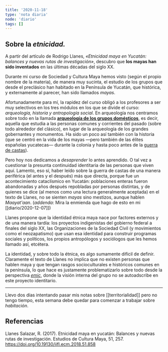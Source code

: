 ```yaml
---
title: '2020-11-18'
type: 'nota diaria'
node: 'diario'
tags: []
---
```


## Sobre la *etnicidad.*

A partir del artículo de Rodrigo Llanes, *«Etnicidad maya en Yucatán: balances y nuevas rutas de investigación»*, descubro que **los mayas han sido inventados** en las últimas décadas del siglo XX. 

Durante mi curso de Sociedad y Cultura Maya hemos visto (según el propio nombre de la materia), de manera muy sucinta, el estudio de los grupos que desde el preclásico han habitado en la Península de Yucatán, que histórica, y externamente al parecer, han sido llamados *mayas*.

Afortunadamente para mí, la rapidez del curso obligó a los profesores a ser muy selectivos en los tres módulos en los que se divide el curso: *arqueología, historia y antropología social*. En arqueología nos centramos sobre todo en la llamada [**arqueología de los grupos domésticos**](https://en.wikipedia.org/wiki/Household_archaeology), es decir, aquella que estudia a las personas comunes y corrientes del pasado (sobre todo alrededor del clásico), en lugar de la arqueología de los grandes gobernantes y monumentos. Ha sido un poco así también con la historia (que se centró en la vida de los mayas —pero también de las élites españolas yucatecas— durante la colonia y hasta poco antes de la [guerra de castas](https://es.wikipedia.org/wiki/Guerra_de_Castas)).

Pero hoy nos dedicamos a *desaprender* lo antes aprendido. O tal vez a cuestionar la presunta continuidad identitaria de las personas que viven aquí. Lamento, eso sí, haber leído sobre la guerra de castas de una manera periférica (el antes y el después) más que directa, porque fue un acontecimiento cataclísmico en Yucatán: poblaciones enteras fueron abandonadas y años después repobladas por personas distintas, y de quienes se dice (al menos como una lectura generalmente aceptada) en el texto de Llanes, no se sienten *mayas* sino mestizos, aunque hablen *Maayat'aan*. (*addenda*: Mira la enmienda que hago de esto en mi [[diario/2020-12-07]])

Llanes propone que la identidad étnica maya nace por factores externos y de una manera tardía: los proyectos indigenistas del gobierno federal a finales del siglo XX, las Organizaciones de la Sociedad Civil (y movimientos como el neozapatismo) que usan esa identidad para construir programas sociales y políticos, los propios antropólogos y sociólogos que les hemos llamado así, etcétera.

La identidad, y sobre todo la étnica, es algo sumamente difícil de definir. Claramente el texto de Llanes no implica que no existen personas que hablen maya y que tengan rasgos socioculturales e históricos comunes en la península, lo que hace es justamente problematizarlo sobre todo desde la perspectiva [*emic*](https://es.wikipedia.org/wiki/Emic_y_etic), donde la visión interna del grupo no se autoadscribe en este proyecto identitario.

---
Llevo dos días intentando pasar mis notas sobre [[territorialidad]] pero no tengo tiempo, esta semana debe quedar para comenzar a trabajar sobre *habitación*.

## Referencias

Llanes Salazar, R. (2017). Etnicidad maya en yucatán: Balances y nuevas rutas de investigación. Estudios de Cultura Maya, 51, 257. https://doi.org/10.19130/iifl.ecm.2018.51.858
